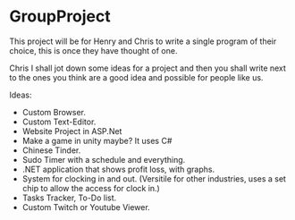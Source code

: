# GroupProject
This project will be for Henry and Chris to write a single program of their choice, this is once they have thought of one.

Chris I shall jot down some ideas for a project and then you shall write next to the ones you think are a good idea and possible for people like us.

Ideas:

- Custom Browser.
- Custom Text-Editor.
- Website Project in ASP.Net
- Make a game in unity maybe? It uses C#
- Chinese Tinder.
- Sudo Timer with a schedule and everything.
- .NET application that shows profit loss, with graphs.
- System for clocking in and out. (Versitile for other industries, uses a set chip to allow the access for clock in.)
- Tasks Tracker, To-Do list.
- Custom Twitch or Youtube Viewer.

